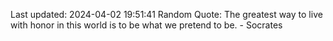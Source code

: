 Last updated: 2024-04-02 19:51:41
Random Quote: The greatest way to live with honor in this world is to be what we pretend to be. - Socrates